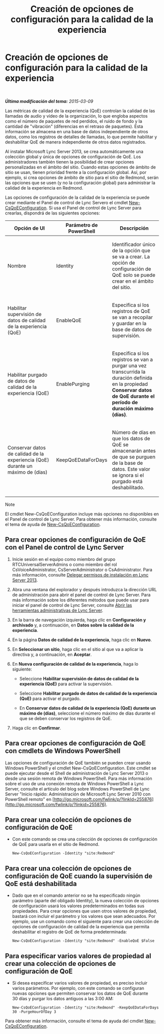 ﻿---
title: Creación de opciones de configuración para la calidad de la experiencia
TOCTitle: Creación de opciones de configuración para la calidad de la experiencia
ms:assetid: 64f05569-07c7-4f76-a96b-ea4125a510d5
ms:mtpsurl: https://technet.microsoft.com/es-es/library/Gg521006(v=OCS.15)
ms:contentKeyID: 48275505
ms.date: 01/07/2017
mtps_version: v=OCS.15
ms.translationtype: HT
---

# Creación de opciones de configuración para la calidad de la experiencia

 

_**Última modificación del tema:** 2015-03-09_

Las métricas de calidad de la experiencia (QoE) controlan la calidad de las llamadas de audio y vídeo de la organización, lo que engloba aspectos como el número de paquetes de red perdidos, el ruido de fondo y la cantidad de "vibración" (diferencias en el retraso de paquetes). Esta información se almacena en una base de datos independiente de otros datos, como los registros de detalles de llamadas, lo que permite habilitar y deshabilitar QoE de manera independiente de otros datos registrados.

Al instalar Microsoft Lync Server 2013, se crea automáticamente una colección global y única de opciones de configuración de QoE. Los administradores también tienen la posibilidad de crear opciones personalizadas en el ámbito del sitio. Cuando estas opciones de ámbito de sitio se usan, tienen prioridad frente a la configuración global. Así, por ejemplo, si crea opciones de ámbito de sitio para el sitio de Redmond, serán las opciones que se usen (y no la configuración global) para administrar la calidad de la experiencia en Redmond.

Las opciones de configuración de la calidad de la experiencia se puede crear mediante el Panel de control de Lync Servero el cmdlet [New-CsQoEConfiguration](new-csqoeconfiguration.md). Si usa el Panel de control de Lync Server para crearlas, dispondrá de las siguientes opciones:


<table>
<colgroup>
<col style="width: 33%" />
<col style="width: 33%" />
<col style="width: 33%" />
</colgroup>
<thead>
<tr class="header">
<th>Opción de UI</th>
<th>Parámetro de PowerShell</th>
<th>Descripción</th>
</tr>
</thead>
<tbody>
<tr class="odd">
<td><p>Nombre</p></td>
<td><p>Identity</p></td>
<td><p>Identificador único de la opción que se va a crear. La opción de configuración de QoE solo se puede crear en el ámbito del sitio.</p></td>
</tr>
<tr class="even">
<td><p>Habilitar supervisión de datos de calidad de la experiencia (QoE)</p></td>
<td><p>EnableQoE</p></td>
<td><p>Especifica si los registros de QoE se van a recopilar y guardar en la base de datos de supervisión.</p></td>
</tr>
<tr class="odd">
<td><p>Habilitar purgado de datos de calidad de la experiencia (QoE)</p></td>
<td><p>EnablePurging</p></td>
<td><p>Especifica si los registros se van a purgar una vez transcurrida la duración definida en la propiedad <strong>Conservar datos de QoE durante el período de duración máximo (días)</strong>.</p></td>
</tr>
<tr class="even">
<td><p>Conservar datos de calidad de la experiencia (QoE) durante un máximo de (días)</p></td>
<td><p>KeepQoEDataForDays</p></td>
<td><p>Número de días en que los datos de QoE se almacenarán antes de que se purguen de la base de datos. Este valor se ignora si el purgado está deshabilitado.</p></td>
</tr>
</tbody>
</table>



> [!NOTE]
> El cmdlet New-CsQoEConfiguration incluye más opciones no disponibles en el Panel de control de Lync Server. Para obtener más información, consulte el tema de ayuda de <A href="new-csqoeconfiguration.md">New-CsQoEConfiguration</A>.



## Para crear opciones de configuración de QoE con el Panel de control de Lync Server

1.  Inicie sesión en el equipo como miembro del grupo RTCUniversalServerAdmins o como miembro del rol CsVoiceAdministrator, CsServerAdministrator o CsAdministrator. Para más información, consulte [Delegar permisos de instalación en Lync Server 2013](lync-server-2013-delegate-setup-permissions.md).

2.  Abra una ventana del explorador y después introduzca la dirección URL de administración para abrir el panel de control de Lync Server. Para más información sobre los diferentes métodos que puede usar para iniciar el panel de control de Lync Server, consulte [Abrir las herramientas administrativas de Lync Server](lync-server-2013-open-lync-server-administrative-tools.md).

3.  En la barra de navegación izquierda, haga clic en **Configuración y archivado** y, a continuación, en **Datos sobre la calidad de la experiencia**.

4.  En la página **Datos de calidad de la experiencia**, haga clic en **Nuevo**.

5.  En **Seleccionar un sitio**, haga clic en el sitio al que va a aplicar la directiva y, a continuación, en **Aceptar**.

6.  En **Nueva configuración de calidad de la experiencia**, haga lo siguiente:
    
      - Seleccione **Habilitar supervisión de datos de calidad de la experiencia (QoE)** para activar la supervisión.
    
      - Seleccione **Habilitar purgado de datos de calidad de la experiencia (QoE)** para activar el purgado.
    
      - En **Conservar datos de calidad de la experiencia (QoE) durante un máximo de (días)**, seleccione el número máximo de días durante el que se deben conservar los registros de QoE.

7.  Haga clic en **Confirmar**.

## Para crear opciones de configuración de QoE con cmdlets de Windows PowerShell

Las opciones de configuración de QoE también se pueden crear usando Windows PowerShell y el cmdlet New-CsQoEConfiguration. Este cmdlet se puede ejecutar desde el Shell de administración de Lync Server 2013 o desde una sesión remota de Windows PowerShell. Para más información sobre el uso de una conexión remota de Windows PowerShell a Lync Server, consulte el artículo del blog sobre Windows PowerShell de Lync Server "Inicio rápido: Administración de Microsoft Lync Server 2010 con PowerShell remoto" en [http://go.microsoft.com/fwlink/p/?linkId=255876](http://go.microsoft.com/fwlink/p/?linkid=255876).

## Para crear una colección de opciones de configuración de QoE

  - Con este comando se crea una colección de opciones de configuración de QoE para usarla en el sitio de Redmond.
    
        New-CsQoEConfiguration -Identity "site:Redmond"

## Para crear una colección de opciones de configuración de QoE cuando la supervisión de QoE está deshabilitada

  - Dado que en el comando anterior no se ha especificado ningún parámetro (aparte del obligado Identity), la nueva colección de opciones de configuración usará los valores predeterminados en todas sus propiedades. Para crear opciones que usen otros valores de propiedad, bastará con incluir el parámetro y los valores que sean adecuados. Por ejemplo, use un comando como el siguiente para crear una colección de opciones de configuración de calidad de la experiencia que permita deshabilitar el registro de QoE de forma predeterminada:
    
        New-CsQoEConfiguration -Identity "site:Redmond" -EnableQoE $False

## Para especificar varios valores de propiedad al crear una colección de opciones de configuración de QoE

  - Si desea especificar varios valores de propiedad, es preciso incluir varios parámetros. Por ejemplo, con este comando se configuran nuevas opciones que permiten conservar los datos de QoE durante 30 días y purgar los datos antiguos a las 3:00 AM:
    
        New-CsQoEConfiguration -Identity "site:Redmond" -KeepQoEDataForDays 30 -PurgeHourOfDay 3

Para obtener más información, consulte el tema de ayuda del cmdlet [New-CsQoEConfiguration](new-csqoeconfiguration.md).

